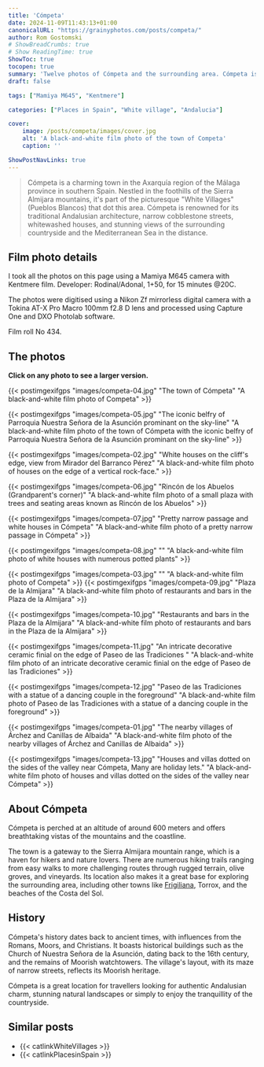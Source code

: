 ```yaml
---
title: 'Cómpeta'
date: 2024-11-09T11:43:13+01:00
canonicalURL: "https://grainyphotos.com/posts/competa/"
author: Rom Gostomski
# ShowBreadCrumbs: true
# Show ReadingTime: true
ShowToc: true
tocopen: true
summary: 'Twelve photos of Cómpeta and the surrounding area. Cómpeta is renowned for its traditional Andalusian architecture, narrow cobblestone streets, whitewashed houses, and stunning views.'
draft: false

tags: ["Mamiya M645", "Kentmere"]

categories: ["Places in Spain", "White village", "Andalucia"]

cover:
    image: /posts/competa/images/cover.jpg
    alt: 'A black-and-white film photo of the town of Competa'
    caption: ''

ShowPostNavLinks: true
---
```

> Cómpeta is a charming town in the Axarquía region of the Málaga province in southern Spain. Nestled in the foothills of the Sierra Almijara mountains, it's part of the picturesque "White Villages" (Pueblos Blancos) that dot this area. Cómpeta is renowned for its traditional Andalusian architecture, narrow cobblestone streets, whitewashed houses, and stunning views of the surrounding countryside and the Mediterranean Sea in the distance.

## Film photo details

I took all the photos on this page using a Mamiya M645 camera with Kentmere film. Developer: Rodinal/Adonal, 1+50, for 15 minutes @20C.

The photos were digitised using a Nikon Zf mirrorless digital camera with a Tokina AT-X Pro Macro 100mm f2.8 D lens and processed using Capture One and DXO Photolab software.

Film roll No 434.

## The photos

**Click on any photo to see a larger version.**

{{< postimgexifgps "images/competa-04.jpg" 
"The town of Cómpeta" 
"A black-and-white film photo of Competa" >}}

{{< postimgexifgps "images/competa-05.jpg" 
"The iconic belfry of Parroquia Nuestra Señora de la Asunción prominant on the sky-line" 
"A black-and-white film photo of the town of Cómpeta with the iconic belfry of Parroquia Nuestra Señora de la Asunción prominant on the sky-line" >}}

{{< postimgexifgps "images/competa-02.jpg" 
"White houses on the cliff's edge, view from Mirador del Barranco Pérez" 
"A black-and-white film photo of houses on the edge of a vertical rock-face." >}}

{{< postimgexifgps "images/competa-06.jpg" 
"Rincón de los Abuelos (Grandparent's corner)" 
"A black-and-white film photo of a small plaza with trees and seating areas known as Rincón de los Abuelos" >}}

{{< postimgexifgps "images/competa-07.jpg" 
"Pretty narrow passage and white houses in Cómpeta" 
"A black-and-white film photo of a pretty narrow passage in Cómpeta" >}}

{{< postimgexifgps "images/competa-08.jpg" 
"" 
"A black-and-white film photo of white houses with numerous potted plants" >}}

{{< postimgexifgps "images/competa-03.jpg" 
"" 
"A black-and-white film photo of Competa" >}}
{{< postimgexifgps "images/competa-09.jpg" 
"Plaza de la Almijara" 
"A black-and-white film photo of restaurants and bars in the Plaza de la Almijara" >}}

{{< postimgexifgps "images/competa-10.jpg" 
"Restaurants and bars in the Plaza de la Almijara" 
"A black-and-white film photo of restaurants and bars in the Plaza de la Almijara" >}}

{{< postimgexifgps "images/competa-11.jpg" 
"An intricate decorative ceramic finial on the edge of Paseo de las Tradiciones " 
"A black-and-white film photo of an intricate decorative ceramic finial on the edge of Paseo de las Tradiciones" >}}

{{< postimgexifgps "images/competa-12.jpg" 
"Paseo de las Tradiciones with a statue of a dancing couple in the foreground" 
"A black-and-white film photo of Paseo de las Tradiciones with a statue of a dancing couple in the foreground" >}}

{{< postimgexifgps "images/competa-01.jpg" 
"The nearby villages of Árchez and Canillas de Albaida" 
"A black-and-white film photo of the nearby villages of Árchez and Canillas de Albaida" >}}

{{< postimgexifgps "images/competa-13.jpg" 
"Houses and villas dotted on the sides of the valley near Cómpeta, Many are holiday lets." 
"A black-and-white film photo of houses and villas dotted on the sides of the valley near Cómpeta" >}}

## About Cómpeta

Cómpeta is perched at an altitude of around 600 meters and offers breathtaking vistas of the mountains and the coastline.

The town is a gateway to the Sierra Almijara mountain range, which is a haven for hikers and nature lovers. There are numerous hiking trails ranging from easy walks to more challenging routes through rugged terrain, olive groves, and vineyards. Its location also makes it a great base for exploring the surrounding area, including other towns like [Frigiliana](https://grainyphotos.com/posts/frigiliana/), Torrox, and the beaches of the Costa del Sol.

## History
Cómpeta's history dates back to ancient times, with influences from the Romans, Moors, and Christians. It boasts historical buildings such as the Church of Nuestra Señora de la Asunción, dating back to the 16th century, and the remains of Moorish watchtowers. The village's layout, with its maze of narrow streets, reflects its Moorish heritage.

Cómpeta is a great location for travellers looking for authentic Andalusian charm, stunning natural landscapes or simply to enjoy the tranquillity of the countryside.

## Similar posts

- {{< catlinkWhiteVillages >}}
- {{< catlinkPlacesinSpain >}}
